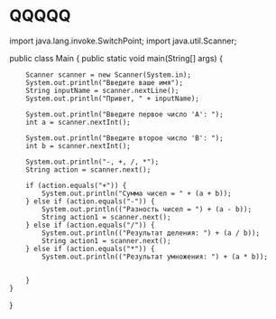 # QQQQQ
import java.lang.invoke.SwitchPoint;
import java.util.Scanner;

public class Main {
    public static void main(String[] args) {


        Scanner scanner = new Scanner(System.in);
        System.out.println("Введите ваше имя");
        String inputName = scanner.nextLine();
        System.out.println("Привет, " + inputName);

        System.out.println("Введите первое число 'А': ");
        int a = scanner.nextInt();

        System.out.println("Введите второе число 'B': ");
        int b = scanner.nextInt();

        System.out.println("-, +, /, *");
        String action = scanner.next();

        if (action.equals("+")) {
            System.out.println("Сумма чисел = " + (a + b));
        } else if (action.equals("-")) {
            System.out.println(("Разность чисел = ") + (a - b));
            String action1 = scanner.next();
        } else if (action.equals("/")) {
            System.out.println(("Результат деления: ") + (a / b));
            String action1 = scanner.next();
        } else if (action.equals("*")) {
            System.out.println(("Результат умножения: ") + (a * b));


        }
    }
}
